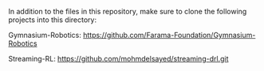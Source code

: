 In addition to the files in this repository, make sure to clone the following projects into this directory:

Gymnasium-Robotics: https://github.com/Farama-Foundation/Gymnasium-Robotics

Streaming-RL: https://github.com/mohmdelsayed/streaming-drl.git

